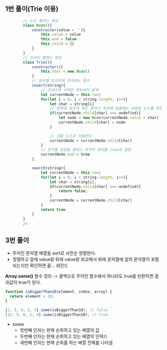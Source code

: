 ## 1번 풀이(Trie 이용)

```javascript
        // 노드 클래스 생성
        class Node(){
            constructor(value = ''){
                this.value = value
                this.end = false
                this.child = {}
            }
        }
        // 트라이 클래스 생성
        class Trie(){
            constructor(){
                this.root = new Node()
            }
            // 문자열 트라이에 추가하는 함수
            insert(string){
                // 트라이의 시작은 루트부터 탐색
                let currentNode = this.root
                for(let i = 0; i < string.length; i++){
                    let char = string[i]
                    // 만약에 찾고자 하는 문자가 자식에 없을때는 새로운 노드를 만든다
                    if(currentNode.child[char] === undefind){
                        let node = new Node(currentNode.value + char)
                        currentNode.child[char] = node
                    }

                    // 다음 노드로 이동한다
                    currentNode = currentNode.child[char]
                }
                // 문자열 삽입을 끝내고 마지막 문자를 true로 설정
                currentNode.end = true
            }

            search(string){
                let currentNode = this.root
                for(let i = 0; i < string.length; i++){
                    let char = string[i];
                    if(currentNode.child[char] === undefind){
                        return false;
                    }
                    currentNode = currentNode.child[char]
                }
                return true
            }
        }
        />
```

## 3번 풀이

- 주어진 문자열 배열을 sort로 사전순 정렬한다.
- 정렬하고 앞에 value랑 뒤에 value랑 비교해서 뒤에 문자열에 앞의 문자열이 포함되는지만 확인하면 끝... 레전드

**Array.some()** 함수 정리 -> 콜백으로 주어진 함수에서 하나라도 true를 반환하면 결과값이 true가 된다.

```javascript
function isBiggerThan10(element, index, array) {
  return element > 10;
}

[2, 5, 8, 1, 4].some(isBiggerThan10); // false
[12, 5, 8, 1, 4].some(isBiggerThan10); // true
```

- some
  - 첫번째 인자는 현재 순회하고 있는 배열의 값
  - 두번째 인자는 현재 순회하고 있는 배열의 인덱스
  - 세번째 인자는 현재 순회를 하는 배열 전체를 나타냄
